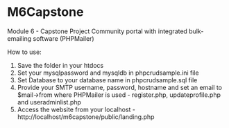 # M6Capstone
Module 6 - Capstone Project
Community portal with integrated bulk-emailing software (PHPMailer)

How to use:
1) Save the folder in your htdocs
2) Set your mysqlpassword and mysqldb in phpcrudsample.ini file
3) Set Database to your database name in phpcrudsample.sql file
4) Provide your SMTP username, password, hostname and set an email to $mail->from where PHPMailer is used - register.php, updateprofile.php and useradminlist.php
5) Access the website from your localhost - http://localhost/m6capstone/public/landing.php